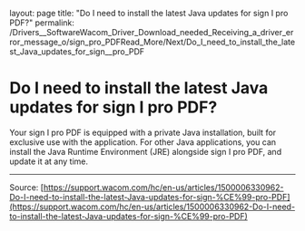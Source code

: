 layout: page
title: "Do I need to install the latest Java updates for sign Ι pro PDF?"
permalink: /Drivers__SoftwareWacom_Driver_Download_needed_Receiving_a_driver_error_message_o/sign_pro_PDFRead_More/Next/Do_I_need_to_install_the_latest_Java_updates_for_sign__pro_PDF

# Do I need to install the latest Java updates for sign Ι pro PDF?

Your sign Ι pro PDF is equipped with a private Java installation, built for exclusive use with the application. For other Java applications, you can install the Java Runtime Environment (JRE) alongside sign Ι pro PDF, and update it at any time.

---
Source: [https://support.wacom.com/hc/en-us/articles/1500006330962-Do-I-need-to-install-the-latest-Java-updates-for-sign-%CE%99-pro-PDF](https://support.wacom.com/hc/en-us/articles/1500006330962-Do-I-need-to-install-the-latest-Java-updates-for-sign-%CE%99-pro-PDF)
